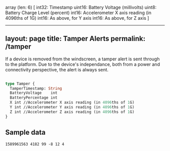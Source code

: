 array (len: 6) [
int32: Timestamp
uint16: Battery Voltage (millivolts)
uint8: Battery Charge Level (percent)
int16: Accelerometer X axis reading (in 4096ths of 1G) int16: As above, for Y axis
int16: As above, for Z axis
]

---
layout: page
title: Tamper Alerts
permalink: /tamper
---

If a device is removed from the windscreen, a tamper alert is sent through to the platform. Due to the device's independance, both from a power and connectivity perspective, the alert is always sent. 

```graphql
  
type Tamper {
  TamperTimestamp: String
  BatteryVoltage    int
  BatteryPercentage int
  X int //Accelerometer X axis reading (in 4096ths of 1G)
  Y int //Accelerometer Y axis reading (in 4096ths of 1G)
  Z int //Accelerometer Z axis reading (in 4096ths of 1G)
}

```

<h2>Sample data</h2>

```
1589961563 4182 99 -8 12 4
```